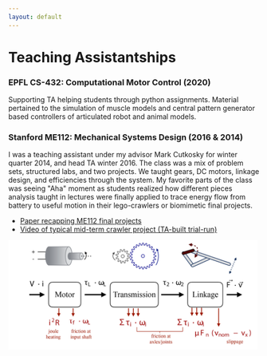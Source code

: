 ```yaml
---
layout: default
---
```


# Teaching Assistantships

### EPFL CS-432: Computational Motor Control (2020)

Supporting TA helping students through python assignments. Material pertained to the simulation of muscle models and central pattern generator based controllers of articulated robot and animal models. 

### Stanford ME112: Mechanical Systems Design (2016 & 2014)


I was a teaching assistant under my advisor Mark Cutkosky for winter quarter 2014, and head TA winter 2016. The class was a mix of problem sets, structured labs, and two projects. We taught gears, DC motors, linkage design, and efficiencies through the system. My favorite parts of the class was seeing "Aha" moment as students realized how different pieces analysis taught in lectures were finally applied to trace energy flow from battery to useful motion in their lego-crawlers or biomimetic final projects. 

- [Paper  recapping ME112 final projects](https://link.springer.com/chapter/10.1007/978-3-319-63537-8_47)
- [Video of typical mid-term crawler project (TA-built trial-run)](https://www.youtube.com/watch?v=Ci7ZCVXoLwg)

<img src="../assets/img/BiomechanicalCreatures.png" alt="biomechanical-creatures" width="500"/> 